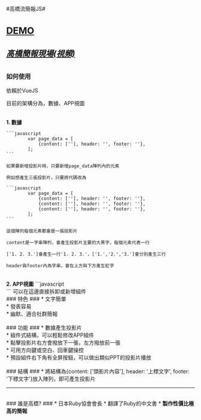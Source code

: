 #高橋流簡報JS#

<a href='https://timwei.github.io/takahashijs/'><h3>DEMO</h3></a>
<a href='https://www.youtube.com/watch?v=Vor6Yul7CMg'><h5>高橋簡報現場(視頻)</h5></a>
---

### 如何使用 ###
依賴於VueJS

目前的架構分為，數據、APP視圖

</br>
<b>1. 數據</b>

	```javascript
			var page_data = [
				{content: [''], header: '', footer: ''},
			];
	```

	如果要新增投影片時，只要新增page_data陣列內的元素

	例如想產生三張投影片，只要將代碼改為

	```javascript
			var page_data = [
				{content: [''], header: '', footer: ''},
				{content: [''], header: '', footer: ''},
				{content: [''], header: '', footer: ''},
			];
	```

	這個陣列每個元素都會是一張投影片

	content是一字串陣列，會產生投影片主要的大黑字，每個元素代表一行

	['1. 2. 3.']會產生一行'1. 2. 3.'，['1.','2.','3.']會分別產生三行

	header與footer內為字串，會在上方與下方產生紅字


</br>
<b>2. APP視圖</b>
	```javascript
			<div class='taka_hashi'>
				<taka-arrow></taka-arrow>
				<taka-content></taka-content>
				<taka-fs></taka-fs>
			</div>
	```
	可以在這邊直接拆卸或新增組件


</br>
### 特色 ###
* 文字簡單</br>
* 發表容易</br>
* 幽默、適合社群簡報</br>


</br>
### 功能 ###
* 數據產生投影片</br>
* 組件式結構，可以輕鬆修改APP組件</br>
* 點擊投影片右方會撥放下一張，左方撥放前一張</br>
* 可用方向鍵或空白、回車鍵操控</br>
* 預設組件右下角有全屏按鈕，可以做出類似PPT的投影片播放</br>

</br>
### 結構 ###
* 將結構為{content: ['頭影片內容'], header: '上標文字', footer: '下標文字'}放入陣列，即可產生投影片

---

</br>
### 誰是高橋? ###
* 日本Ruby協會會長
* 翻譯了Ruby的中文書
* <b>製作性價比極高的簡報</b>


